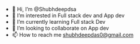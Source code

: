 - 👋 Hi, I’m @Shubhdeepdsa
- 👀 I’m interested in Full stack dev and App dev
- 🌱 I’m currently learning Full stack Dev
- 💞️ I’m looking to collaborate on App dev
- 📫 How to reach me shubhdeepdas0@gmail.com

<!---
Shubhdeepdsa/Shubhdeepdsa is a ✨ special ✨ repository because its `README.md` (this file) appears on your GitHub profile.
You can click the Preview link to take a look at your changes.
--->
